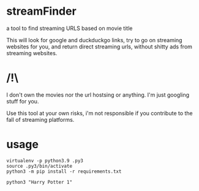 # streamFinder
a tool to find streaming URLS based on movie title

This will look for google and duckduckgo links, try to go on streaming websites for you, and return direct streaming urls, without shitty ads from streaming websites.

# /!\

I don't own the movies nor the url hostsing or anything. I'm just googling stuff for you.

Use this tool at your own risks, i'm not responsible if you contribute to the fall of streaming platforms.

# usage

```
virtualenv -p python3.9 .py3
source .py3/bin/activate
python3 -m pip install -r requirements.txt

python3 "Harry Potter 1"
```
